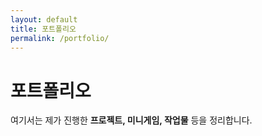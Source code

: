 ```yaml
---
layout: default
title: 포트폴리오
permalink: /portfolio/
---
```


# 포트폴리오

여기서는 제가 진행한 **프로젝트, 미니게임, 작업물** 등을 정리합니다.


